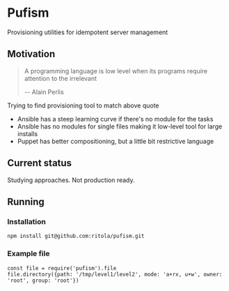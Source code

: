 # Pufism

Provisioning utilities for idempotent server management

## Motivation

> A programming language is low level when its programs require attention to the irrelevant
>
> -- Alain Perlis

Trying to find provisioning tool to match above quote

- Ansible has a steep learning curve if there's no module for the tasks
- Ansible has no modules for single files making it low-level tool for large installs
- Puppet has better compositioning, but a little bit restrictive language

## Current status

Studying approaches. Not production ready.

## Running

### Installation

    npm install git@github.com:ritola/pufism.git

### Example file

    const file = require('pufism').file
    file.directory({path: '/tmp/level1/level2', mode: 'a+rx, u+w', owner: 'root', group: 'root'})

